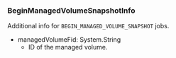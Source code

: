 ### BeginManagedVolumeSnapshotInfo
Additional info for `BEGIN_MANAGED_VOLUME_SNAPSHOT` jobs.

- managedVolumeFid: System.String
  - ID of the managed volume.
